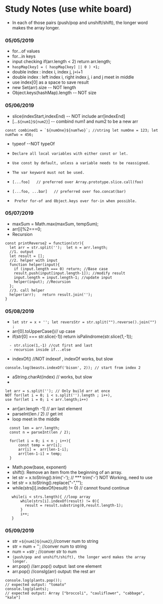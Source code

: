
# Study Notes (use white board)
- In each of those pairs (push/pop and unshift/shift), the longer word makes the array longer.
 
### 05/05/2019
 
- for...of values
- for...in keys
- input checking  if(arr.length < 2) return arr.length;
- ``` haspMap[key] = ( haspMap[key] || 0 ) +1; ```
- double index : index i, index j, j=i+1 
- double index : left index i, right index j, i and j meet in middle
- use index[0] as a space to save result
- new Set(arr).size -- NOT length
- Object.keys(hashMap).length -- NOT size
 

### 05/06/2019
- slice(indexStart,indexEnd) -- NOT include arr[indexEnd]
- [...`${num1}${num2}`] -- combind num1 and num2 to be a new arr 
```
const combined1 = `${numOne}${numTwo}`; //string let numOne = 123; let numTwo = 456;
```
- typeof --NOT typeOf

- ```Declare all local variables with either const or let.``` 
- ```Use const by default, unless a variable needs to be reassigned.```
- ```The var keyword must not be used.```
- ```[...foo]   // preferred over Array.prototype.slice.call(foo)```
- ```[...foo, ...bar]   // preferred over foo.concat(bar)```
- ``` Prefer for-of and Object.keys over for-in when possible.```

### 05/07/2019
- maxSum = Math.max(maxSum, tempSum);
- arr[i]%2===0;
- Recursion
```
const printReverse2 = function(str){ 
  let arr = str.split('');  let n = arr.length; 
  //1. output
  let result = [];
  //2. helper with input
  function helper(input){  
    if (input.length === 0) return; //Base case
    result.push(input[input.length-1]); //modify result
    input.length = input.length-1; //update input
    helper(input); //Recursion
  };
  //3. call helper
  helper(arr);   return result.join('');
}
```
### 05/08/2019

- ```let str = x + ''; let reversStr = str.split("").reverse().join("") ;```
- arr[0].toUpperCase()// up case
- if(str[0] === str.slice(-1)) return isPalindrome(str.slice(1,-1));
```
  - str.slice(1,-1) //cut first and last
  - recursion inside if...else
```
- indexOf()  //NOT indexof , indexOf works, but slow 
```
console.log(beasts.indexOf('bison', 2)); // start from index 2
```
- aString.charAt(index) // works, but slow
- 
```
let arr = s.split(''); // Only build arr at once
NOT for(let i = 0; i < s.split('').length ; i++), 
use for(let i = 0; i < arr.length;i++)
```
- arr[arr.length -1] // arr last element
- parseInt(len / 2) // get int
- loop meet in the middle
```
  const len = arr.length;
  const n = parseInt(len / 2);

  for(let i = 0; i < n ; i++){
      const temp = arr[i];
      arr[i] =  arr[len-1-i];
      arr[len-1-i] = temp;
  }
 ```
 
 - Math.pow(base, exponent)
 - shift(): Remove an item from the beginning of an array.
 - let str =  x.toString().trim('-'); // *** trim('-') NOT Working, need to use 
 - let str =  x.toString().replace("-","");
 - while(strs[i].indexOf(result) != 0) // cannot found continue
 ```
    while(i < strs.length){ //loop array
        while(strs[i].indexOf(result) != 0){
          result = result.substring(0,result.length-1);
        }   
        i++;
    }
 ```
### 05/09/2019
- str =`${num1}${num2}`;//conver num to string
- str = num + ''; //conver num to string
- num = +str ; //conver str to num
- ```(push/pop and unshift/shift), the longer word makes the array longer.```
- arr.pop() //arr.pop() output: last one element
- arr.pop() //conslg(arr) output: the rest arr
```var plants = ['broccoli', 'cauliflower', 'cabbage', 'kale', 'tomato'];
console.log(plants.pop());
// expected output: "tomato"
console.log(plants);
// expected output: Array ["broccoli", "cauliflower", "cabbage", "kale"]
```
